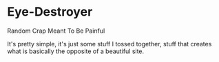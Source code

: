# Eye-Destroyer
Random Crap Meant To Be Painful

It's pretty simple, it's just some stuff I tossed together, stuff that creates what is basically the opposite of a beautiful site.
